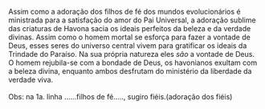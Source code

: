 ﻿Assim como a adoração dos filhos de fé dos mundos evolucionários é ministrada para a satisfação do amor do Pai Universal, a adoração sublime das criaturas de Havona sacia os ideais perfeitos da beleza e da verdade divinas. Assim como o homem mortal se esforça para fazer a vontade de Deus, esses seres do universo central vivem para gratificar os ideais da Trindade do Paraíso. Na sua própria natureza eles <I>são</I> a vontade de Deus. O homem rejubila-se com a bondade de Deus, os havonianos exultam com a beleza divina, enquanto ambos desfrutam do ministério da liberdade da verdade viva.<BR><BR>Obs: na 1a. linha ......filhos de fé....., sugiro fiéis.(adoração dos fiéis)